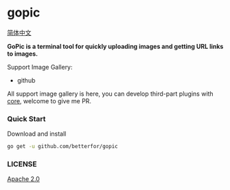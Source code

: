 # gopic

[简体中文](https://github.com/owenthereal/goup/blob/master/README_ZH.md)

**GoPic is a terminal tool for quickly uploading images and getting URL links to images.**

 Support Image Gallery:
 - github
 
 All support image gallery is here, you can develop third-part plugins with [core](./core), welcome to give me PR.
 

### Quick Start
Download and install
 ```bash
go get -u github.com/betterfor/gopic
```

### LICENSE
[Apache 2.0](https://github.com/owenthereal/goup/blob/master/LICENSE)